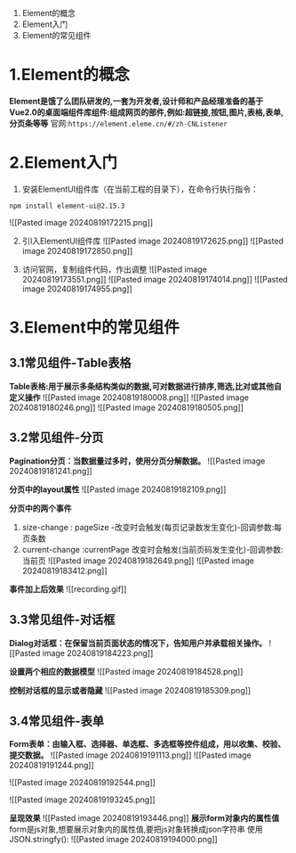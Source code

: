 1. Element的概念
2. Element入门
3. Element的常见组件


# 1.Element的概念
**Element是饿了么团队研发的,一套为开发者,设计师和产品经理准备的基于Vue2.0的桌面端组件库组件:组成网页的部件,例如:超链接,按钮,图片,表格,表单,分页条等等**
官网:`https://element.eleme.cn/#/zh-CNListener`

# 2.Element入门
1) 安装ElementUI组件库（在当前工程的目录下），在命令行执行指令：
```
npm install element-ui@2.15.3
```
![[Pasted image 20240819172215.png]]

2) 引l入ElementUI组件库
![[Pasted image 20240819172625.png]]
![[Pasted image 20240819172850.png]]

3) 访问官网，复制组件代码，作出调整
![[Pasted image 20240819173551.png]]
![[Pasted image 20240819174014.png]]
![[Pasted image 20240819174955.png]]


# 3.Element中的常见组件

## 3.1常见组件-Table表格
**Table表格:用于展示多条结构类似的数据,可对数据进行排序,筛选,比对或其他自定义操作**
![[Pasted image 20240819180008.png]]
![[Pasted image 20240819180246.png]]
![[Pasted image 20240819180505.png]]

## 3.2常见组件-分页
**Pagination分页：当数据量过多时，使用分页分解数据。**
![[Pasted image 20240819181241.png]]

**分页中的layout属性**
![[Pasted image 20240819182109.png]]

**分页中的两个事件**
1) size-change :   pageSize -改变时会触发(每页记录数发生变化)-回调参数:每页条数
2) current-change  :currentPage 改变时会触发(当前页码发生变化)-回调参数:当前页
![[Pasted image 20240819182649.png]]
![[Pasted image 20240819183412.png]]

**事件加上后效果**
![[recording.gif]]

## 3.3常见组件-对话框
**Dialog对话框：在保留当前页面状态的情况下，告知用户并承载相关操作。**
![[Pasted image 20240819184223.png]]

**设置两个相应的数据模型**
![[Pasted image 20240819184528.png]]


**控制对话框的显示或者隐藏**
![[Pasted image 20240819185309.png]]

## 3.4常见组件-表单
**Form表单：由输入框、选择器、单选框、多选框等控件组成，用以收集、校验、提交数据。**
![[Pasted image 20240819191113.png]]
![[Pasted image 20240819191244.png]]

![[Pasted image 20240819192544.png]]

![[Pasted image 20240819193245.png]]

**呈现效果**
![[Pasted image 20240819193446.png]]
**展示form对象内的属性值**
form是js对象,想要展示对象内的属性值,要把js对象转换成json字符串
使用JSON.stringfy():
![[Pasted image 20240819194000.png]]



